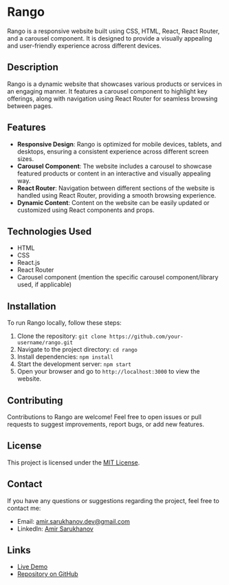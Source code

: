 # Rango

Rango is a responsive website built using CSS, HTML, React, React Router, and a carousel component. It is designed to provide a visually appealing and user-friendly experience across different devices.

## Description

Rango is a dynamic website that showcases various products or services in an engaging manner. It features a carousel component to highlight key offerings, along with navigation using React Router for seamless browsing between pages.

## Features

- **Responsive Design**: Rango is optimized for mobile devices, tablets, and desktops, ensuring a consistent experience across different screen sizes.
- **Carousel Component**: The website includes a carousel to showcase featured products or content in an interactive and visually appealing way.
- **React Router**: Navigation between different sections of the website is handled using React Router, providing a smooth browsing experience.
- **Dynamic Content**: Content on the website can be easily updated or customized using React components and props.

## Technologies Used

- HTML
- CSS
- React.js
- React Router
- Carousel component (mention the specific carousel component/library used, if applicable)

## Installation

To run Rango locally, follow these steps:

1. Clone the repository: `git clone https://github.com/your-username/rango.git`
2. Navigate to the project directory: `cd rango`
3. Install dependencies: `npm install`
4. Start the development server: `npm start`
5. Open your browser and go to `http://localhost:3000` to view the website.

## Contributing

Contributions to Rango are welcome! Feel free to open issues or pull requests to suggest improvements, report bugs, or add new features.

## License

This project is licensed under the [MIT License](LICENSE).

## Contact

If you have any questions or suggestions regarding the project, feel free to contact me:
- Email: [amir.sarukhanov.dev@gmail.com](mailto:amir.sarukhanov.dev@gmail.com)
- LinkedIn: [Amir Sarukhanov](https://www.linkedin.com/in/amir-sarukhanov-dev)


## Links

- [Live Demo](link-to-live-demo)
- [Repository on GitHub](https://github.com/your-username/rango)
